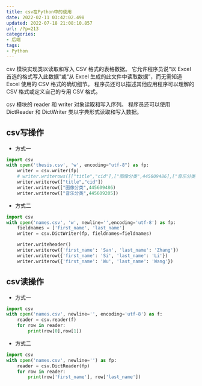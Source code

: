 ```yaml
---
title: csv在Python中的使用
date: 2022-02-11 03:42:02.498
updated: 2022-07-18 21:08:10.857
url: /?p=213
categories: 
- 后端
tags: 
- Python
---
```


csv 模块实现类以读取和写入 CSV 格式的表格数据。 它允许程序员说“以 Excel 首选的格式写入此数据”或“从 Excel 生成的此文件中读取数据”，而无需知道 Excel 使用的 CSV 格式的确切细节。 程序员还可以描述其他应用程序可以理解的 CSV 格式或定义自己的专用 CSV 格式。

csv 模块的 reader 和 writer 对象读取和写入序列。 程序员还可以使用 DictReader 和 DictWriter 类以字典形式读取和写入数据。

## csv写操作
+ 方式一   
```python
import csv
with open('thesis.csv', 'w', encoding="utf-8") as fp:
    writer = csv.writer(fp)
    # writer.writerows([["title","cid"],["图像分类",445609486],["音乐分类",445609205]])
    writer.writerow(["title","cid"])
    writer.writerow(["图像分类",445609486)
    writer.writerow(["音乐分类",445609205])
  ```
+ 方式二

```Python
import csv
with open('names.csv', 'w', newline='',encoding='utf-8') as fp:
    fieldnames = ['first_name', 'last_name']
    writer = csv.DictWriter(fp, fieldnames=fieldnames)

    writer.writeheader()
    writer.writerow({'first_name': 'San', 'last_name': 'Zhang'})
    writer.writerow({'first_name': 'Si', 'last_name': 'Li'})
    writer.writerow({'first_name': 'Wu', 'last_name': 'Wang'})
```

## csv读操作
+ 方式一
```python
import csv
with open('names.csv', newline='', encoding='utf-8') as f:
    reader = csv.reader(f)
    for row in reader:
        print(row[0],row[1])
```
+ 方式二
```python
import csv
with open('names.csv', newline='') as fp:
    reader = csv.DictReader(fp)
    for row in reader:
        print(row['first_name'], row['last_name'])
```
